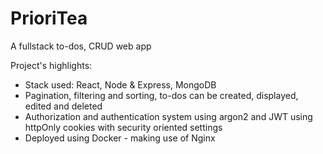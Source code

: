 # PrioriTea

A fullstack to-dos, CRUD web app

Project's highlights:
  * Stack used: React, Node & Express, MongoDB
  * Pagination, filtering and sorting, to-dos can be created, displayed, edited and deleted
  * Authorization and authentication system using argon2 and JWT using httpOnly cookies with security oriented settings
  * Deployed using Docker - making use of Nginx

